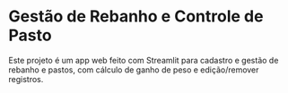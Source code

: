 # Gestão de Rebanho e Controle de Pasto

Este projeto é um app web feito com Streamlit para cadastro e gestão de rebanho e pastos, com cálculo de ganho de peso e edição/remover registros.
